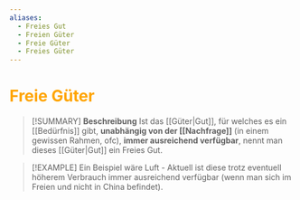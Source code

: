 ```yaml
---
aliases:
  - Freies Gut
  - Freien Güter
  - Freie Güter
  - Freies Güter
---
```

# <font color = "orange">Freie Güter</font>

>[!SUMMARY] **Beschreibung**
>Ist das [[Güter|Gut]], für welches es ein [[Bedürfnis]] gibt, **unabhängig von der [[Nachfrage]]** (in einem gewissen Rahmen, ofc), **immer ausreichend verfügbar**, nennt man dieses [[Güter|Gut]] ein Freies Gut.

>[!EXAMPLE]
>Ein Beispiel wäre Luft - Aktuell ist diese trotz eventuell höherem Verbrauch immer ausreichend verfügbar (wenn man sich im Freien und nicht in China befindet).

